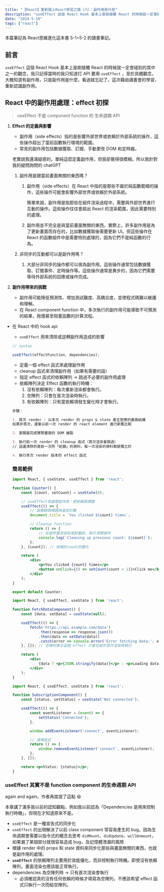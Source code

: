 ```yaml
---
title: "【React】重新踏上React學習之路（八）：副作用是什麼"
description: "useEffect 這個 React Hook 基本上是剛接觸 React 的時候就一定會碰到的其中之一的觀念，我只記得當時的我只知道打 API 要用 useEffect ，至於具體觀念，大概知道有副作用，只是副作用是什麼，看過就忘記了。這次藉由讀書會的學習，重新認識副作用。"
date: "2024-5-18"
tags: ["react"]
---
```

本篇筆記為 React思維進化這本書 5-1~5-2 的讀書筆記。

## 前言

`useEffect` 這個 React Hook 基本上是剛接觸 React 的時候就一定會碰到的其中之一的觀念，我只記得當時的我只知道打 API 要用 `useEffect` ，至於具體觀念，大概知道有副作用，只是副作用是什麼，看過就忘記了。這次藉由讀書會的學習，重新認識副作用。

## React 中的副作用處理：effect 初探

> useEffect 不是 component function 的 生命週期 API



1. **Effect 的定義與影響**
    - 副作用（side effects）指的是影響外部世界或依賴於外部系統的操作，這些操作超出了當前函數執行環境的範圍。
    - 常見的副作用包括數據獲取、訂閱、手動更改 DOM 和定時器。
    
    老實說我還滿疑惑的，單純這麼定義副作用，但我卻覺得很模糊。所以我針對我的疑問詢問的 chatGPT
    

    1. 副作用是跟當前畫面無關的東西嗎？ 
        1. 副作用（side effects）在 React 中指的是那些不屬於純函數範疇的操作，這些操作可能會影響外部世界或依賴於外部系統。
            
            簡單來說，副作用是指那些在組件渲染過程中，需要與外部世界進行互動的操作。這些操作往往會超出 React 的渲染範圍，因此需要特別的處理。
            
        2. 副作用並不完全是與當前畫面無關的東西。實際上，許多副作用是為了更新畫面而存在的，比如數據獲取後需要更新 UI。但這些操作在 React 的函數組件中是需要特別處理的，因為它們不是純函數的行為。

        
    2. 非同步的互動都可以是副作用嗎？
        1. 大部分非同步的操作都可以視為副作用。這些操作通常包括數據獲取、訂閱事件、定時操作等。這些操作通常是異步的，因為它們需要等待外部系統的回應或操作完成。


    
    
2. **副作用帶來的挑戰**
    - 副作用可能降低預測性、增加測試難度、高耦合度，並使程式碼難以維護和理解。
    - 在 React component function 中，多次執行的副作用可能導致不可預測的結果，拖慢甚至阻塞函數的計算流程。


- 在 React 中的 hook api
    - `useEffect` 用來清除或逆轉副作用造成的影響
    
    ```jsx
    // syntax
    
    useEffect(effectFunction, dependencies);
    ```
    
    - 定義一個 effect 函式來處理副作用
    - cleanup 函式來清理副作用（如果有需要的話）
    - 指定 effect 函式的依賴陣列 → 跳過不必要的副作用處理
    - 依賴陣列決定 Effect 函數的執行時機：
        1. 沒有依賴陣列：每次重新渲染都會執行。
        2. 空陣列：只會在首次渲染時執行。
        3. 有依賴陣列：只有當依賴項發生變化時才會執行。
        
    


    ```markdown
    步驟：
    
    1. 首次 render : 以本次 render 的 props & state 產生對應的畫面結構
    如果非首次，還會以前一次 render 的 react element 進行新舊比較
    
    2. 瀏覽器完成實際畫面的 DOM 繪製
    
    3. 執行前一次 render 的 cleanup 函式（首次渲染會跳過）
    // 這邊清除的是前一次所「紀錄」的資料，每一次渲染的資料都是獨立的
    
    4. 執行本次 render 版本的 effect 函式
    ```
    


    ### 簡易範例
    
    ```jsx
    import React, { useState, useEffect } from 'react';
    
    function Counter() {
        const [count, setCount] = useState(0);
    
        // useEffect來處理副作用：更新網頁標題
        useEffect(() => {
            // 設置網頁標題為當前計數
            document.title = `You clicked ${count} times`;
    
            // Cleanup function
            return () => {
                // 在組件重渲染前或卸載前，執行清理操作
                console.log(`Cleaning up previous count: ${count}`);
            };
        }, [count]); // 依賴於count的變化
    
        return (
            <div>
                <p>You clicked {count} times</p>
                <button onClick={() => setCount(count + 1)}>Click me</button>
            </div>
        );
    }
    
    export default Counter;
    
    ```
    
    ```jsx
    import React, { useEffect, useState } from 'react';
    
    function FetchDataComponent() {
        const [data, setData] = useState(null);
    
        useEffect(() => {
            fetch('https://api.example.com/data')
                .then(response => response.json())
                .then(data => setData(data))
                .catch(error => console.error('Error fetching data:', error));
        }, []); // 空陣列表示這個 effect 只會在組件首次渲染時執行
    
        return (
            <div>
                {data ? <p>{JSON.stringify(data)}</p> : <p>Loading data...</p>}
            </div>
        );
    }
    
    ```
    
    ```jsx
    import React, { useEffect, useState } from 'react';
    
    function SubscriptionComponent() {
        const [status, setStatus] = useState('Not connected');
    
        useEffect(() => {
            const eventListener = (event) => {
                setStatus('Connected');
            };
    
            window.addEventListener('connect', eventListener);
    
            // 清理函式
            return () => {
                window.removeEventListener('connect', eventListener);
            };
        }, []);
    
        return <p>Status: {status}</p>;
    }
    
    ```
    

### useEffect 其實不是 function component 的生命週期 API

again and again，作者再度提了這點 😆

本章講了滿多我以前的認知觀點，例如我以前認為「Dependencies 是用來控制執行時機」，但現在才知道原來不是。

- `useEffect` 是一種宣告式的同步化
- `useEffect` 的出現解決了以前 class component 常容易產生的 bug，因為生命週期會需要以指令式的概念去思考 `didMount`、`didUpdate`、`willUnmount`，如果漏了某個部分就很容易造成 bug，及記憶體洩漏的風險
- 根據 render 中的 props 和 state 資料來同步化那些與畫面無關的東西，也就是副作用的處理。
- **`useEffect`** 的依賴陣列主要用於效能優化，而非控制執行時機。即使沒有依賴陣列，畫面渲染也應該能正常執行。
- dependencies 為空陣列時 → 只有首次渲染會執行
    - 必須確認真的沒有任何依賴的時候才填寫為空陣列，不應該希望 effect 函式只執行一次而給空陣列。